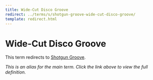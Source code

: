```yaml
---
title: Wide-Cut Disco Groove
redirect: ../terms/s/shotgun-groove-wide-cut-disco-groove/
template: redirect.html
---
```


# Wide-Cut Disco Groove

This term redirects to [Shotgun Groove](../terms/s/shotgun-groove-wide-cut-disco-groove/).

*This is an alias for the main term. Click the link above to view the full definition.*
